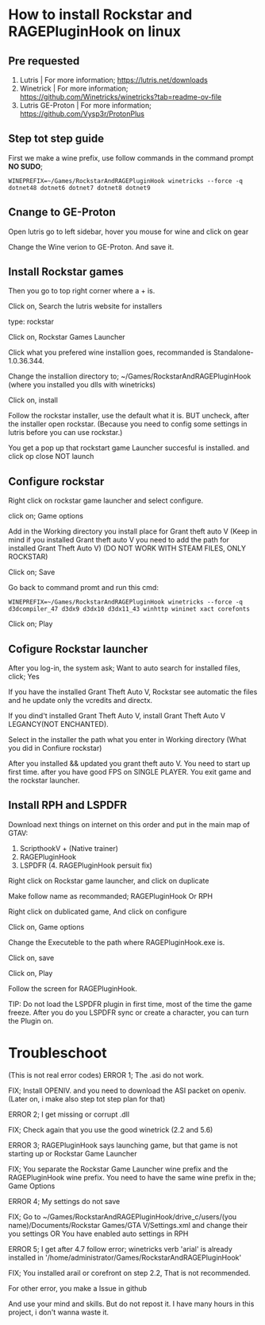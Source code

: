 # How to install Rockstar and RAGEPluginHook on linux
## Pre requested

1. Lutris | For more information; https://lutris.net/downloads
2. Winetrick | For more information; https://github.com/Winetricks/winetricks?tab=readme-ov-file
3. Lutris GE-Proton | For more information; https://github.com/Vysp3r/ProtonPlus

## Step tot step guide

First we make a wine prefix, use follow commands in the command prompt **NO SUDO**;
```
WINEPREFIX=~/Games/RockstarAndRAGEPluginHook winetricks --force -q dotnet48 dotnet6 dotnet7 dotnet8 dotnet9 
```
## Cnange to GE-Proton
Open lutris go to left sidebar, hover you mouse for wine and click on gear

Change the Wine verion to GE-Proton.
And save it.

## Install Rockstar games
Then you go to top right corner where a + is.

Click on, Search the lutris website for installers

type: rockstar

Click on, Rockstar Games Launcher

Click what you prefered wine installion goes, recommanded is Standalone-1.0.36.344.

Change the installion directory to; ~/Games/RockstarAndRAGEPluginHook (where you installed you dlls with winetricks)

Click on, install 

Follow the rockstar installer, use the default what it is. BUT uncheck, after the installer open rockstar. (Because you need to config some settings in lutris before you can use rockstar.)

You get a pop up that rockstart game Launcher succesful is installed. and click op close NOT launch

## Configure rockstar
Right click on rockstar game launcher and select configure.

click on; Game options

Add in the Working directory you install place for Grant theft auto V (Keep in mind if you installed Grant theft auto V you need to add the path for installed Grant Theft Auto V) (DO NOT WORK WITH STEAM FILES, ONLY ROCKSTAR)

Click on; Save

Go back to command promt and run this cmd:
```
WINEPREFIX=~/Games/RockstarAndRAGEPluginHook winetricks --force -q d3dcompiler_47 d3dx9 d3dx10 d3dx11_43 winhttp wininet xact corefonts
```
Click on; Play
## Cofigure Rockstar launcher 

After you log-in, the system ask; Want to auto search for installed files, click; Yes

If you have the installed Grant Theft Auto V, Rockstar see automatic the files and he update only the vcredits and directx.

If you dind't installed Grant Theft Auto V, install Grant Theft Auto V LEGANCY(NOT ENCHANTED).

Select in the installer the path what you enter in Working directory (What you did in Confiure rockstar)

After you installed && updated you grant theft auto V. You need to start up first time. after you have good FPS on SINGLE PLAYER. You exit game and the rockstar launcher.

## Install RPH and LSPDFR
Download next things on internet on this order and put in the main map of GTAV:
  1. ScripthookV + (Native trainer)
  2. RAGEPluginHook
  3. LSPDFR
  (4. RAGEPluginHook persuit fix)

Right click on Rockstar game launcher, and click on duplicate

Make follow name as recommanded; RAGEPluginHook Or RPH

Right click on dublicated game, And click on configure 

Click on, Game options

Change the Executeble to the path where RAGEPluginHook.exe is.

Click on, save

Click on, Play

Follow the screen for RAGEPluginHook.

TIP: Do not load the LSPDFR plugin in first time, most of the time the game freeze. After you do you LSPDFR sync or create a character, you can turn the Plugin on.

# Troubleschoot

(This is not real error codes)
ERROR 1; The .asi do not work.

FIX; Install OPENIV. and you need to download the ASI packet on openiv. (Later on, i make also step tot step plan for that)

ERROR 2; I get missing or corrupt .dll

FIX; Check again that you use the good winetrick (2.2 and 5.6)

ERROR 3; RAGEPluginHook says launching game, but that game is not starting up or Rockstar Game Launcher

FIX; You separate the Rockstar Game Launcher wine prefix and the RAGEPluginHook wine prefix. You need to have the same wine prefix in the; Game Options

ERROR 4; My settings do not save

FIX; Go to ~/Games/RockstarAndRAGEPluginHook/drive_c/users/(you name)/Documents/Rockstar Games/GTA V/Settings.xml and change their you settings OR You have enabled auto settings in RPH

ERROR 5; I get after 4.7 follow error; winetricks verb 'arial' is already installed in '/home/administrator/Games/RockstarAndRAGEPluginHook' 

FIX; You installed arail or corefront on step 2.2, That is not recommended. 

For other error, you make a Issue in github

And use your mind and skills. But do not repost it. I have many hours in this project, i don't wanna waste it.
```
